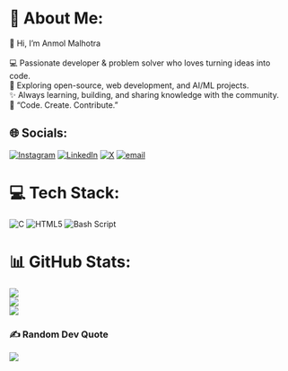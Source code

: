 # 💫 About Me:
👋 Hi, I’m Anmol Malhotra<br><br>💻 Passionate developer & problem solver who loves turning ideas into code.<br>🚀 Exploring open-source, web development, and AI/ML projects.<br>✨ Always learning, building, and sharing knowledge with the community.<br>📌 “Code. Create. Contribute.”



## 🌐 Socials:
[![Instagram](https://img.shields.io/badge/Instagram-%23E4405F.svg?logo=Instagram&logoColor=white)](https://instagram.com/anmolmalhotra_07) [![LinkedIn](https://img.shields.io/badge/LinkedIn-%230077B5.svg?logo=linkedin&logoColor=white)](https://linkedin.com/in/anmol-malhotra-a79471379) [![X](https://img.shields.io/badge/X-black.svg?logo=X&logoColor=white)](https://x.com/m_anmol02) [![email](https://img.shields.io/badge/Email-D14836?logo=gmail&logoColor=white)](mailto:anmolmalhotra267@gmail.com) 

# 💻 Tech Stack:
![C](https://img.shields.io/badge/c-%2300599C.svg?style=for-the-badge&logo=c&logoColor=white) ![HTML5](https://img.shields.io/badge/html5-%23E34F26.svg?style=for-the-badge&logo=html5&logoColor=white) ![Bash Script](https://img.shields.io/badge/bash_script-%23121011.svg?style=for-the-badge&logo=gnu-bash&logoColor=white)
# 📊 GitHub Stats:
![](https://github-readme-stats.vercel.app/api?username=Anmol-Malhotra&theme=blue_navy&hide_border=false&include_all_commits=true&count_private=true)<br/>
![](https://nirzak-streak-stats.vercel.app/?user=Anmol-Malhotra&theme=blue_navy&hide_border=false)<br/>
![](https://github-readme-stats.vercel.app/api/top-langs/?username=Anmol-Malhotra&theme=blue_navy&hide_border=false&include_all_commits=true&count_private=true&layout=compact)

### ✍️ Random Dev Quote
![](https://quotes-github-readme.vercel.app/api?type=horizontal&theme=radical)

<!-- Proudly created with GPRM ( https://gprm.itsvg.in ) -->
